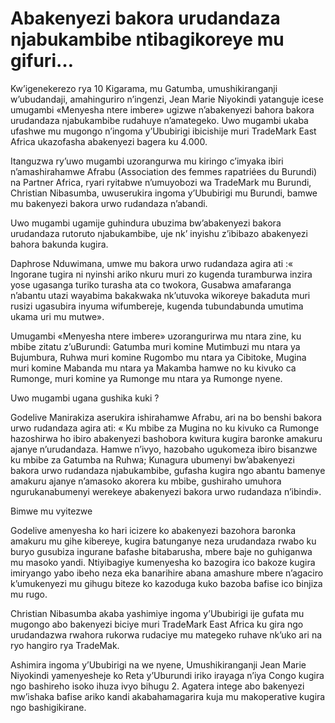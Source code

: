 # Abakenyezi bakora urudandaza njabukambibe ntibagikoreye mu gifuri…

Kw’igenekerezo rya 10 Kigarama, mu Gatumba, umushikiranganji w’ubudandaji, amahinguriro n’ingenzi, Jean Marie Niyokindi yatanguje icese umugambi «Menyesha ntere imbere» ugizwe n’abakenyezi bahora bakora urudandaza njabukambibe rudahuye n’amategeko. Uwo mugambi ukaba ufashwe mu mugongo n’ingoma y’Ububirigi ibicishije muri TradeMark East Africa ukazofasha abakenyezi bagera ku 4.000.

Itanguzwa ry’uwo mugambi uzorangurwa mu kiringo c’imyaka ibiri n’amashirahamwe Afrabu (Association des femmes rapatriées du Burundi) na Partner Africa, ryari ryitabwe n’umuyobozi wa TradeMark mu Burundi, Christian Nibasumba, uwuserukira ingoma y’Ububirigi mu Burundi, bamwe mu bakenyezi bakora urwo rudandaza n’abandi.

Uwo mugambi ugamije guhindura ubuzima bw’abakenyezi bakora urudandaza rutoruto njabukambibe, uje nk’ inyishu z’ibibazo abakenyezi bahora bakunda kugira.

Daphrose Nduwimana, umwe mu bakora urwo rudandaza agira ati :« Ingorane tugira ni nyinshi ariko nkuru muri zo kugenda turamburwa inzira yose ugasanga turiko turasha ata co twokora, Gusabwa amafaranga n’abantu utazi wayabima bakakwaka nk’utuvoka wikoreye bakaduta muri rusizi ugasubira inyuma wifumbereje, kugenda tubundabunda umutima ukama uri mu mutwe».

Umugambi «Menyesha ntere imbere» uzorangurirwa mu ntara zine, ku mbibe zitatu z’uBurundi: Gatumba muri komine Mutimbuzi mu ntara ya Bujumbura, Ruhwa muri komine Rugombo mu ntara ya Cibitoke, Mugina muri komine Mabanda mu ntara ya Makamba hamwe no ku kivuko ca Rumonge, muri komine ya Rumonge mu ntara ya Rumonge nyene.

Uwo mugambi ugana gushika kuki ?

Godelive Manirakiza aserukira ishirahamwe Afrabu, ari na bo benshi bakora urwo rudandaza agira ati: « Ku mbibe za Mugina no ku kivuko ca Rumonge hazoshirwa ho ibiro abakenyezi bashobora kwitura kugira baronke amakuru ajanye n’urudandaza. Hamwe n’ivyo, hazobaho ugukomeza ibiro bisanzwe ku mbibe za Gatumba na Ruhwa; Kunagura ubumenyi bw’abakenyezi bakora urwo rudandaza njabukambibe, gufasha kugira ngo abantu bamenye amakuru ajanye n’amasoko akorera ku mbibe, gushiraho umuhora ngurukanabumenyi werekeye abakenyezi bakora urwo rudandaza n’ibindi».

Bimwe mu vyitezwe

Godelive amenyesha ko hari icizere ko abakenyezi bazohora baronka amakuru mu gihe kibereye, kugira batunganye neza urudandaza rwabo ku buryo gusubiza ingurane bafashe bitabarusha, mbere baje no guhiganwa mu masoko yandi. Ntiyibagiye kumenyesha ko bazogira ico bakoze kugira imiryango yabo ibeho neza eka banarihire abana amashure mbere n’agaciro k’umukenyezi mu gihugu biteze ko kazoduga kuko bazoba bafise ico binjiza mu rugo.

Christian Nibasumba akaba yashimiye ingoma y’Ububirigi ije gufata mu mugongo abo bakenyezi biciye muri TradeMark East Africa ku gira ngo urudandazwa rwahora rukorwa rudaciye mu mategeko ruhave nk’uko ari na ryo hangiro rya TradeMak.

Ashimira ingoma y’Ububirigi na we nyene, Umushikiranganji Jean Marie Niyokindi yamenyesheje ko Reta y’Uburundi iriko irayaga n’iya Congo kugira ngo bashireho isoko ihuza ivyo bihugu 2. Agatera intege abo bakenyezi mw’ishaka bafise ariko kandi akabahamagarira kuja mu makoperative kugira ngo bashigikirane.